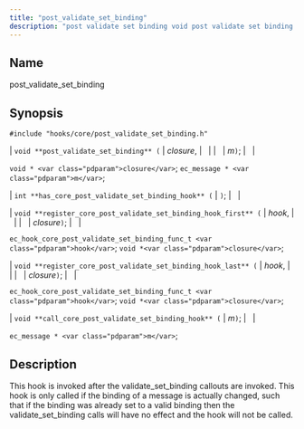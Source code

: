 ```yaml
---
title: "post_validate_set_binding"
description: "post validate set binding void post validate set binding closure m void closure ec message m int has core post validate set binding hook void register core post validate set binding hook first hook closure ec hook core post validate set binding func t hook void closure void register core..."
---
```


<a name="hooks.core.post_validate_set_binding"></a> 
## Name

post_validate_set_binding

## Synopsis

`#include "hooks/core/post_validate_set_binding.h"`

| `void **post_validate_set_binding** (` | <var class="pdparam">closure</var>, |   |
|   | <var class="pdparam">m</var>`)`; |   |

`void * <var class="pdparam">closure</var>`;
`ec_message * <var class="pdparam">m</var>`;

| `int **has_core_post_validate_set_binding_hook** (` | `)`; |   |

| `void **register_core_post_validate_set_binding_hook_first** (` | <var class="pdparam">hook</var>, |   |
|   | <var class="pdparam">closure</var>`)`; |   |

`ec_hook_core_post_validate_set_binding_func_t <var class="pdparam">hook</var>`;
`void *<var class="pdparam">closure</var>`;

| `void **register_core_post_validate_set_binding_hook_last** (` | <var class="pdparam">hook</var>, |   |
|   | <var class="pdparam">closure</var>`)`; |   |

`ec_hook_core_post_validate_set_binding_func_t <var class="pdparam">hook</var>`;
`void *<var class="pdparam">closure</var>`;

| `void **call_core_post_validate_set_binding_hook** (` | <var class="pdparam">m</var>`)`; |   |

`ec_message * <var class="pdparam">m</var>`;<a name="idp31412832"></a> 
## Description

This hook is invoked after the validate_set_binding callouts are invoked. This hook is only called if the binding of a message is actually changed, such that if the binding was already set to a valid binding then the validate_set_binding calls will have no effect and the hook will not be called.